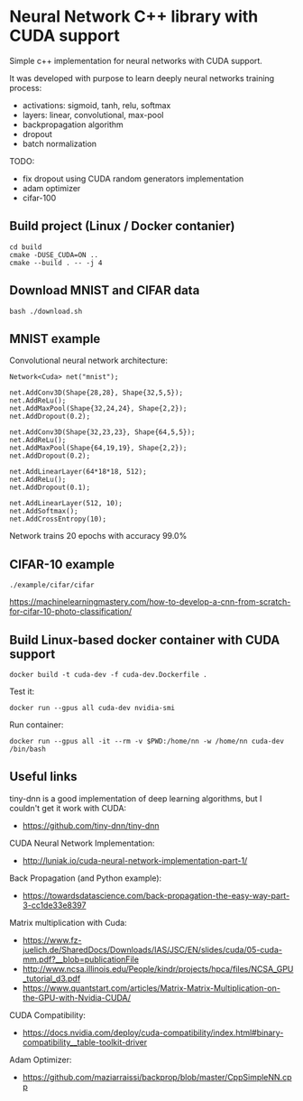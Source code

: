 # Neural Network C++ library with CUDA support

Simple c++ implementation for neural networks with CUDA support.

It was developed with purpose to learn deeply neural networks training process:
- activations: sigmoid, tanh, relu, softmax
- layers: linear, convolutional, max-pool
- backpropagation algorithm
- dropout
- batch normalization

TODO:
- fix dropout using CUDA random generators implementation
- adam optimizer
- cifar-100

## Build project (Linux / Docker contanier)

```
cd build
cmake -DUSE_CUDA=ON ..
cmake --build . -- -j 4
```

## Download MNIST and CIFAR data

```
bash ./download.sh
```

## MNIST example

Convolutional neural network architecture:
```
Network<Cuda> net("mnist");

net.AddConv3D(Shape{28,28}, Shape{32,5,5});
net.AddReLu();
net.AddMaxPool(Shape{32,24,24}, Shape{2,2});
net.AddDropout(0.2);

net.AddConv3D(Shape{32,23,23}, Shape{64,5,5});
net.AddReLu();
net.AddMaxPool(Shape{64,19,19}, Shape{2,2});
net.AddDropout(0.2);

net.AddLinearLayer(64*18*18, 512);
net.AddReLu();
net.AddDropout(0.1);

net.AddLinearLayer(512, 10);
net.AddSoftmax();
net.AddCrossEntropy(10);
```

Network trains 20 epochs with accuracy 99.0%

## CIFAR-10 example

```
./example/cifar/cifar
```

https://machinelearningmastery.com/how-to-develop-a-cnn-from-scratch-for-cifar-10-photo-classification/

## Build Linux-based docker container with CUDA support

```
docker build -t cuda-dev -f cuda-dev.Dockerfile .
```

Test it:
```
docker run --gpus all cuda-dev nvidia-smi
```

Run container:
```
docker run --gpus all -it --rm -v $PWD:/home/nn -w /home/nn cuda-dev /bin/bash
```

## Useful links

tiny-dnn is a good implementation of deep learning algorithms, but I couldn't get it work with CUDA:
* https://github.com/tiny-dnn/tiny-dnn

CUDA Neural Network Implementation:
* http://luniak.io/cuda-neural-network-implementation-part-1/

Back Propagation (and Python example):
* https://towardsdatascience.com/back-propagation-the-easy-way-part-3-cc1de33e8397

Matrix multiplication with Cuda:
* https://www.fz-juelich.de/SharedDocs/Downloads/IAS/JSC/EN/slides/cuda/05-cuda-mm.pdf?__blob=publicationFile
* http://www.ncsa.illinois.edu/People/kindr/projects/hpca/files/NCSA_GPU_tutorial_d3.pdf
* https://www.quantstart.com/articles/Matrix-Matrix-Multiplication-on-the-GPU-with-Nvidia-CUDA/

CUDA Compatibility:
* https://docs.nvidia.com/deploy/cuda-compatibility/index.html#binary-compatibility__table-toolkit-driver

Adam Optimizer:
* https://github.com/maziarraissi/backprop/blob/master/CppSimpleNN.cpp

